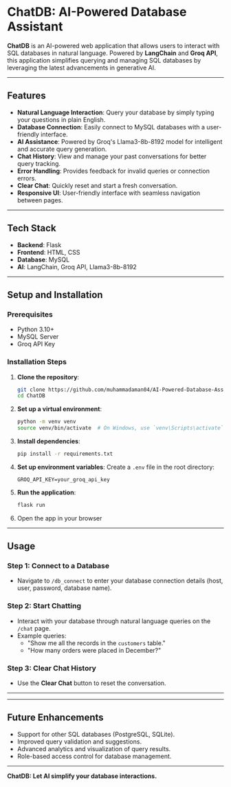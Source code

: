 # ChatDB: AI-Powered Database Assistant 

**ChatDB** is an AI-powered web application that allows users to interact with SQL databases in natural language. Powered by **LangChain** and **Groq API**, this application simplifies querying and managing SQL databases by leveraging the latest advancements in generative AI.

---

## Features

- **Natural Language Interaction**: Query your database by simply typing your questions in plain English.
- **Database Connection**: Easily connect to MySQL databases with a user-friendly interface.
- **AI Assistance**: Powered by Groq's Llama3-8b-8192 model for intelligent and accurate query generation.
- **Chat History**: View and manage your past conversations for better query tracking.
- **Error Handling**: Provides feedback for invalid queries or connection errors.
- **Clear Chat**: Quickly reset and start a fresh conversation.
- **Responsive UI**: User-friendly interface with seamless navigation between pages.

---

## Tech Stack

- **Backend**: Flask
- **Frontend**: HTML, CSS
- **Database**: MySQL
- **AI**: LangChain, Groq API, Llama3-8b-8192
---

## Setup and Installation

### Prerequisites
- Python 3.10+
- MySQL Server
- Groq API Key

### Installation Steps
1. **Clone the repository**:
   ```bash
   git clone https://github.com/muhammadaman04/AI-Powered-Database-Assistant-Flask-WebApp
   cd ChatDB
   ```

2. **Set up a virtual environment**:
   ```bash
   python -m venv venv
   source venv/bin/activate  # On Windows, use `venv\Scripts\activate`
   ```

3. **Install dependencies**:
   ```bash
   pip install -r requirements.txt
   ```

4. **Set up environment variables**:
   Create a `.env` file in the root directory:
   ```
   GROQ_API_KEY=your_groq_api_key
   ```

5. **Run the application**:
   ```bash
   flask run
   ```

6. Open the app in your browser

---

## Usage

### Step 1: Connect to a Database
- Navigate to `/db_connect` to enter your database connection details (host, user, password, database name).

### Step 2: Start Chatting
- Interact with your database through natural language queries on the `/chat` page.
- Example queries:
  - "Show me all the records in the `customers` table."
  - "How many orders were placed in December?"

### Step 3: Clear Chat History
- Use the **Clear Chat** button to reset the conversation.

---

---

## Future Enhancements

- Support for other SQL databases (PostgreSQL, SQLite).
- Improved query validation and suggestions.
- Advanced analytics and visualization of query results.
- Role-based access control for database management.

---

**ChatDB: Let AI simplify your database interactions.** 